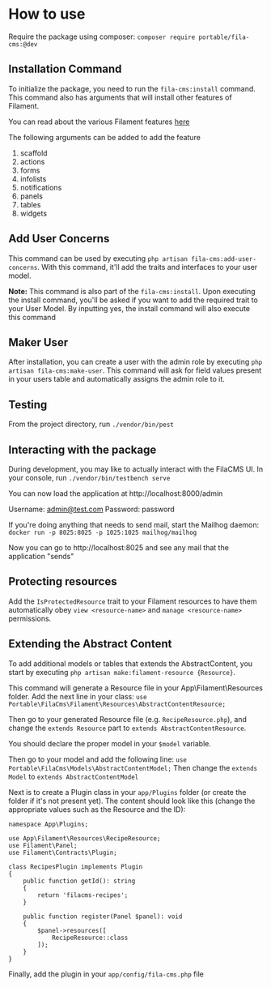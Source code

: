 #

# How to use

Require the package using composer: `composer require portable/fila-cms:@dev`

## Installation Command

To initialize the package, you need to run the `fila-cms:install` command.
This command also has arguments that will install other features of Filament.

You can read about the various Filament features [here](https://filamentphp.com/docs/3.x/panels/installation)

The following arguments can be added to add the feature

1. scaffold
2. actions
3. forms
4. infolists
5. notifications
6. panels
7. tables
8. widgets

## Add User Concerns

This command can be used by executing `php artisan fila-cms:add-user-concerns`.
With this command, it'll add the traits and interfaces to your user model.

**Note:** This command is also part of the `fila-cms:install`.
Upon executing the install command, you'll be asked if you want to add the required trait to your User Model.
By inputting yes, the install command will also execute this command

## Maker User

After installation, you can create a user with the admin role by executing `php artisan fila-cms:make-user`.
This command will ask for field values present in your users table and automatically assigns the admin role to it.

## Testing

From the project directory, run `./vendor/bin/pest`

## Interacting with the package

During development, you may like to actually interact with the FilaCMS UI.  In your console, run
```./vendor/bin/testbench serve```

You can now load the application at http://localhost:8000/admin

Username: admin@test.com
Password: password

If you're doing anything that needs to send mail, start the Mailhog daemon:
`docker run -p 8025:8025 -p 1025:1025 mailhog/mailhog`

Now you can go to http://localhost:8025 and see any mail that the application "sends"

## Protecting resources

Add the `IsProtectedResource` trait to your Filament resources to have them automatically obey `view <resource-name>` and `manage <resource-name>` permissions.

## Extending the Abstract Content

To add additional models or tables that extends the AbstractContent, you start by executing `php artisan make:filament-resource {Resource}`.

This command will generate a Resource file in your App\Filament\Resources folder. Add the next line in your class:
`use Portable\FilaCms\Filament\Resources\AbstractContentResource;`

Then go to your generated Resource file (e.g. `RecipeResource.php`), and change the `extends Resource` part to `extends AbstractContentResource`.

You should declare the proper model in your `$model` variable.

Then go to your model and add the following line:
`use Portable\FilaCms\Models\AbstractContentModel;`
Then change the `extends Model` to `extends AbstractContentModel`

Next is to create a Plugin class in your `app/Plugins` folder (or create the folder if it's not present yet). The content should look like this (change the appropriate values such as the Resource and the ID):

~~~
namespace App\Plugins;

use App\Filament\Resources\RecipeResource;
use Filament\Panel;
use Filament\Contracts\Plugin;

class RecipesPlugin implements Plugin
{
    public function getId(): string
    {
        return 'filacms-recipes';
    }

    public function register(Panel $panel): void
    {
        $panel->resources([
            RecipeResource::class
        ]);
    }
}
~~~

Finally, add the plugin in your `app/config/fila-cms.php` file